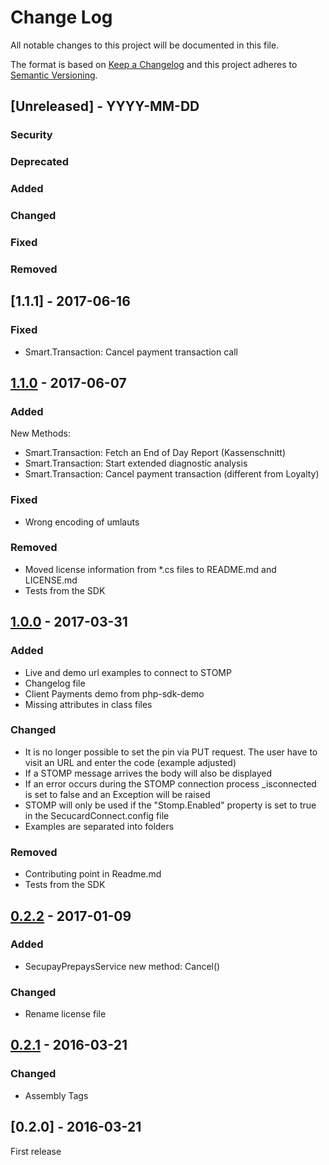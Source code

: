 # Change Log
All notable changes to this project will be documented in this file.

The format is based on [Keep a Changelog](http://keepachangelog.com/)
and this project adheres to [Semantic Versioning](http://semver.org/).

## [Unreleased] - YYYY-MM-DD

### Security

### Deprecated

### Added

### Changed

### Fixed

### Removed



## [1.1.1] - 2017-06-16

### Fixed
- Smart.Transaction: Cancel payment transaction call



## [1.1.0] - 2017-06-07

### Added
New Methods:
- Smart.Transaction: Fetch an End of Day Report (Kassenschnitt)
- Smart.Transaction: Start extended diagnostic analysis
- Smart.Transaction: Cancel payment transaction (different from Loyalty)

### Fixed
- Wrong encoding of umlauts

### Removed
- Moved license information from *.cs files to README.md and LICENSE.md
- Tests from the SDK



## [1.0.0] - 2017-03-31

### Added
- Live and demo url examples to connect to STOMP
- Changelog file
- Client Payments demo from php-sdk-demo
- Missing attributes in class files

### Changed
- It is no longer possible to set the pin via PUT request. The user have to visit an URL and enter the code (example adjusted)
- If a STOMP message arrives the body will also be displayed
- If an error occurs during the STOMP connection process _isconnected is set to false and an Exception will be raised
- STOMP will only be used if the "Stomp.Enabled" property is set to true in the SecucardConnect.config file
- Examples are separated into folders

### Removed
- Contributing point in Readme.md
- Tests from the SDK



## [0.2.2] - 2017-01-09

### Added
- SecupayPrepaysService new method: Cancel()

### Changed
- Rename license file



## [0.2.1] - 2016-03-21

### Changed
- Assembly Tags



## [0.2.0] - 2016-03-21
First release



[0.2.1]: https://github.com/secucard/secucard-connect-net-sdk/compare/0.2.0...0.2.1
[0.2.2]: https://github.com/secucard/secucard-connect-net-sdk/compare/0.2.1...0.2.2
[1.0.0]: https://github.com/secucard/secucard-connect-net-sdk/compare/0.2.2...1.0.0
[1.1.0]: https://github.com/secucard/secucard-connect-net-sdk/compare/1.0.0...1.1.0
